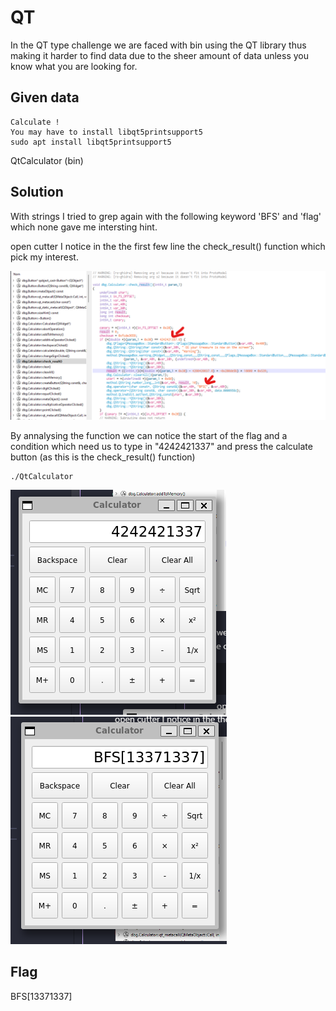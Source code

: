 # QT

In the QT type challenge we are faced with bin using the QT library thus making it harder to find data due to the sheer amount of data unless you know what you are looking for.

## Given data

    Calculate !
    You may have to install libqt5printsupport5
    sudo apt install libqt5printsupport5

QtCalculator (bin)

## Solution

With strings I tried to grep again with the following keyword 'BFS' and 'flag' which none gave me intersting hint.

open cutter
I notice in the the first few line the check_result() function which pick my interest.

![2.png](asset/2.png)

By annalysing the function we can notice the start of the flag and a condition which need us to type in "4242421337" and press the calculate button (as this is the check_result() function)

```
./QtCalculator
```
![qtdumb.png](asset/qtdumb.png)
![qt2.png](asset/qt%202.png)

## Flag

BFS[13371337]